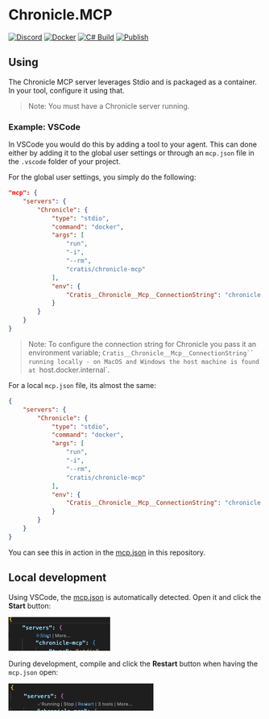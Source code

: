 # Chronicle.MCP

[![Discord](https://img.shields.io/discord/1182595891576717413?label=Discord&logo=discord&color=7289da)](https://discord.gg/kt4AMpV8WV)
[![Docker](https://img.shields.io/docker/v/cratis/chronicle?label=Chronicle&logo=docker&sort=semver)](https://hub.docker.com/r/cratis/chronicle-mcp)
[![C# Build](https://github.com/cratis/Chronicle/actions/workflows/dotnet-build.yml/badge.svg)](https://github.com/Cratis/Chronicle.Mcp/actions/workflows/build.yml)
[![Publish](https://github.com/cratis/Chronicle/actions/workflows/publish.yml/badge.svg)](https://github.com/Cratis/Chronicle.Mcp/actions/workflows/publish.yml)

## Using

The Chronicle MCP server leverages Stdio and is packaged as a container.
In your tool, configure it using that.

> Note: You must have a Chronicle server running.

### Example: VSCode

In VSCode you would do this by adding a tool to your agent.
This can done either by adding it to the global user settings or through an `mcp.json` file in
the `.vscode` folder of your project.

For the global user settings, you simply do the following:

```json
"mcp": {
    "servers": {
        "Chronicle": {
            "type": "stdio",
            "command": "docker",
            "args": [
                "run",
                "-i",
                "--rm",
                "cratis/chronicle-mcp"
            ],
            "env": {
                "Cratis__Chronicle__Mcp__ConnectionString": "chronicle://host.docker.internal:35000"
            }
        }
    }
}
```

> Note: To configure the connection string for Chronicle you pass it an environment variable; `Cratis__Chronicle__Mcp__ConnectionString``
> running locally - on MacOS and Windows the host machine is found at `host.docker.internal`.

For a local `mcp.json` file, its almost the same:

```json
{
    "servers": {
        "Chronicle": {
            "type": "stdio",
            "command": "docker",
            "args": [
                "run",
                "-i",
                "--rm",
                "cratis/chronicle-mcp"
            ],
            "env": {
                "Cratis__Chronicle__Mcp__ConnectionString": "chronicle://host.docker.internal:35000"
            }
        }
    }
}
```

You can see this in action in the [mcp.json](./.vscode/mcp.json) in this repository.

## Local development

Using VSCode, the [mcp.json](./.vscode/mcp.json) is automatically detected.
Open it and click the **Start** button:

![](./images/start.png)

During development, compile and click the **Restart** button when having the `mcp.json` open:

![](./images/restart.png)
